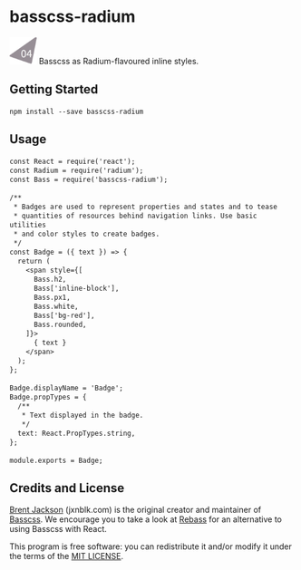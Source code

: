 # basscss-radium
<img src="./tag.png" width="48"> Basscss as Radium-flavoured inline
styles.


## Getting Started
```
npm install --save basscss-radium
```

## Usage
```
const React = require('react');
const Radium = require('radium');
const Bass = require('basscss-radium');

/**
 * Badges are used to represent properties and states and to tease
 * quantities of resources behind navigation links. Use basic utilities
 * and color styles to create badges.
 */
const Badge = ({ text }) => {
  return (
    <span style={[
      Bass.h2,
      Bass['inline-block'],
      Bass.px1,
      Bass.white,
      Bass['bg-red'],
      Bass.rounded,
    ]}>
      { text }
    </span>
  );
};

Badge.displayName = 'Badge';
Badge.propTypes = {
  /**
   * Text displayed in the badge.
   */
  text: React.PropTypes.string,
};

module.exports = Badge;
```

## Credits and License
[Brent Jackson](https://github.com/jxnblk) (jxnblk.com) is the original
creator and maintainer of [Basscss](https://github.com/basscss/basscss).
We encourage you to take a look at
[Rebass](https://github.com/jxnblk/rebass) for an alternative to using
Basscss with React.

This program is free software: you can redistribute it and/or modify it
under the terms of the [MIT
LICENSE](http://opensource.org/licenses/MIT).
